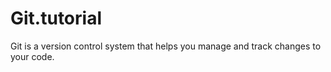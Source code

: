 # Git.tutorial
 Git is a version control system that helps you manage and track changes to your code.
